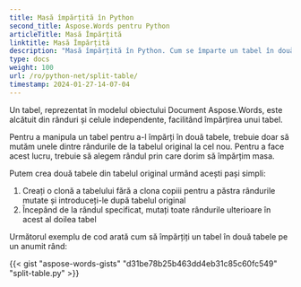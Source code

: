 ```yaml
---
title: Masă împărțită în Python
second_title: Aspose.Words pentru Python
articleTitle: Masă Împărțită
linktitle: Masă Împărțită
description: "Masă împărțită în Python. Cum se împarte un tabel în două tabele separate Python."
type: docs
weight: 100
url: /ro/python-net/split-table/
timestamp: 2024-01-27-14-07-04
---
```


Un tabel, reprezentat în modelul obiectului Document Aspose.Words, este alcătuit din rânduri și celule independente, facilitând împărțirea unui tabel.

Pentru a manipula un tabel pentru a-l împărți în două tabele, trebuie doar să mutăm unele dintre rândurile de la tabelul original la cel nou. Pentru a face acest lucru, trebuie să alegem rândul prin care dorim să împărțim masa.

Putem crea două tabele din tabelul original urmând acești pași simpli:

1. Creați o clonă a tabelului fără a clona copiii pentru a păstra rândurile mutate și introduceți-le după tabelul original
2. Începând de la rândul specificat, mutați toate rândurile ulterioare în acest al doilea tabel

Următorul exemplu de cod arată cum să împărțiți un tabel în două tabele pe un anumit rând:

{{< gist "aspose-words-gists" "d31be78b25b463dd4eb31c85c60fc549" "split-table.py" >}}
